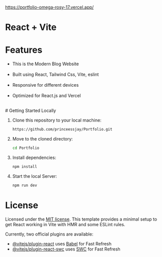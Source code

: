 https://portfolio-omega-rosy-17.vercel.app/


# React + Vite
# Features
<ul>
   <li>This is the Modern Blog Website</li> </br>
   <li>Built using React, Tailwind Css, Vite, eslint</li> </br>
   <li>Responsive for different devices</li> </br>
   <li>Optimized for React.js and Vercel</li> </br>
</ul>
# Getting Started Locally

1. Clone this repository to your local machine:

   ```bash
   https://github.com/princeessjay/Portfolio.git
   ```

2. Move to the cloned directory:

   ```bash
   cd Portfolio
   ```

3. Install dependencies:

   ```bash
   npm install
   ```

4. Start the local Server:

   ```bash
   npm run dev
   ```
# License
Licensed under the [MIT license](https://github.com/princeessjay/Modern_Blog_App/blob/main/LICENSE.md).
This template provides a minimal setup to get React working in Vite with HMR and some ESLint rules.

Currently, two official plugins are available:

- [@vitejs/plugin-react](https://github.com/vitejs/vite-plugin-react/blob/main/packages/plugin-react/README.md) uses [Babel](https://babeljs.io/) for Fast Refresh
- [@vitejs/plugin-react-swc](https://github.com/vitejs/vite-plugin-react-swc) uses [SWC](https://swc.rs/) for Fast Refresh
